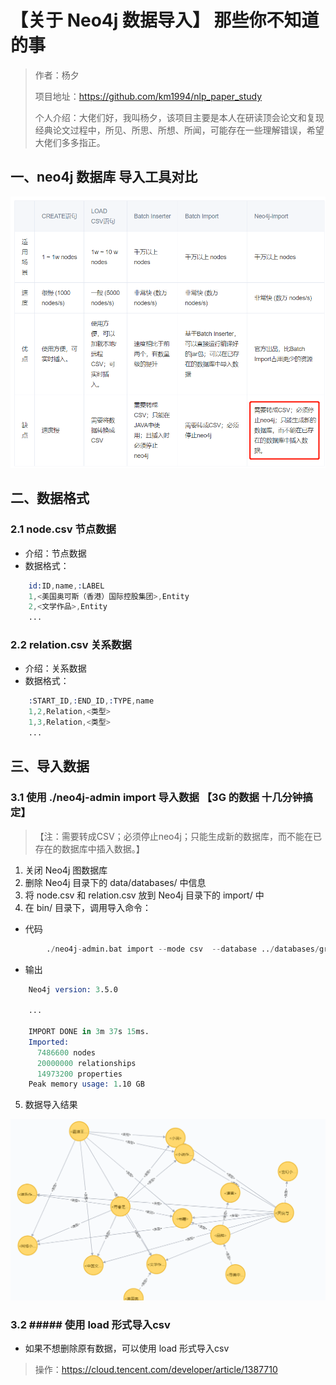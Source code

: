 # 【关于 Neo4j 数据导入】 那些你不知道的事

> 作者：杨夕
> 
> 项目地址：https://github.com/km1994/nlp_paper_study
> 
> 个人介绍：大佬们好，我叫杨夕，该项目主要是本人在研读顶会论文和复现经典论文过程中，所见、所思、所想、所闻，可能存在一些理解错误，希望大佬们多多指正。


## 一、neo4j 数据库 导入工具对比

![](img/微信截图_20201122155118.png)


## 二、数据格式

### 2.1 node.csv 节点数据

- 介绍：节点数据
- 数据格式：

```s
    id:ID,name,:LABEL
    1,<美国奥可斯（香港）国际控股集团>,Entity
    2,<文学作品>,Entity
    ...
```

### 2.2 relation.csv 关系数据

- 介绍：关系数据
- 数据格式：

```s
    :START_ID,:END_ID,:TYPE,name
    1,2,Relation,<类型>
    1,3,Relation,<类型>
    ...
```

## 三、导入数据 

### 3.1  使用  ./neo4j-admin import 导入数据 【3G 的数据 十几分钟搞定】

> 【注：需要转成CSV；必须停止neo4j；只能生成新的数据库，而不能在已存在的数据库中插入数据。】
1. 关闭  Neo4j 图数据库
2. 删除 Neo4j 目录下的 data/databases/ 中信息
3. 将 node.csv 和 relation.csv 放到 Neo4j 目录下的 import/ 中
4. 在 bin/ 目录下，调用导入命令：

- 代码
```s
        ./neo4j-admin.bat import --mode csv  --database ../databases/graph.db --id-type string --nodes:Entity ../import/node.csv --relationships:Rel ../import/relation.csv
```

- 输出
```s
    Neo4j version: 3.5.0
    
    ... 

    IMPORT DONE in 3m 37s 15ms.
    Imported:
      7486600 nodes
      20000000 relationships
      14973200 properties
    Peak memory usage: 1.10 GB
```

5. 数据导入结果

![](img/微信截图_20201122160353.png)

### 3.2 ##### 使用 load 形式导入csv

- 如果不想删除原有数据，可以使用 load 形式导入csv

> 操作：https://cloud.tencent.com/developer/article/1387710